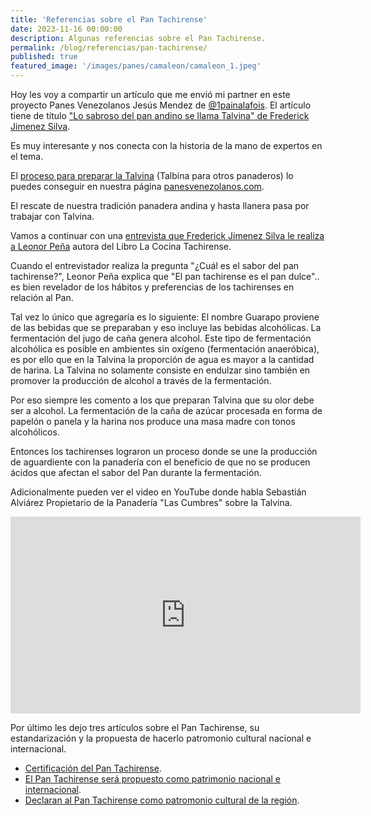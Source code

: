 ```yaml
---
title: 'Referencias sobre el Pan Tachirense'
date: 2023-11-16 00:00:00
description: Algunas referencias sobre el Pan Tachirense.
permalink: /blog/referencias/pan-tachirense/
published: true
featured_image: '/images/panes/camaleon/camaleon_1.jpeg'
---
```


Hoy les voy a compartir un artículo que me envió mi partner en este proyecto Panes Venezolanos Jesús Mendez de [@1painalafois](https://instagram.com/1painalafois/). El artículo tiene de título ["Lo sabroso del pan andino se llama Talvina" de Frederick Jimenez Silva](https://rutasgolosas.com/lo-sabroso-del-pan-andino-se-llama-talvina-por-frederick-jimenez-silva/).

Es muy interesante y nos conecta con la historia de la mano de expertos en el tema.

El [proceso para preparar la Talvina](https://panesvenezolanos.com/panes-venezolanos/talvina/) (Talbina para otros panaderos) lo puedes conseguir en nuestra página [panesvenezolanos.com](https://panesvenezolanos.com/panes-venezolanos/talvina/).

El rescate de nuestra tradición panadera andina y hasta llanera pasa por trabajar con Talvina.

Vamos a continuar con una [entrevista que Frederick Jimenez Silva le realiza a Leonor Peña](http://pantachirense.blogspot.com/2010/12/entrevista-leonor-pena-escritora-del.html) autora del Libro La Cocina Tachirense.

Cuando el entrevistador realiza la pregunta "¿Cuál es el sabor del pan tachirense?", Leonor Peña explica que "El pan tachirense es el pan dulce".. es bien revelador de los hábitos y preferencias de los tachirenses en relación al Pan.

Tal vez lo único que agregaría es lo siguiente: El nombre Guarapo proviene de las bebidas que se preparaban y eso incluye las bebidas alcohólicas. La fermentación del jugo de caña genera alcohol. Este tipo de fermentación alcohólica es posible en ambientes sin oxígeno (fermentación anaeróbica), es por ello que en la Talvina la proporción de agua es mayor a la cantidad de harina.  La Talvina no solamente consiste en endulzar sino también en promover la producción de alcohol a través de la fermentación.

Por eso siempre les comento a los que preparan Talvina que su olor debe ser a alcohol. La fermentación de la caña de azúcar procesada en forma de papelón o panela y la harina nos produce una masa madre con tonos alcohólicos.

Entonces los tachirenses lograron un proceso donde se une la producción de aguardiente con la panadería con el beneficio de que no se producen ácidos que afectan el sabor del Pan durante la fermentación.

Adicionalmente pueden ver el video en YouTube donde habla Sebastián Alviárez Propietario de la Panadería "Las Cumbres" sobre la Talvina.

<iframe width="560" height="315" src="https://www.youtube.com/embed/_6c-6o3e41I?si=VVEMgEeTSqKOHJTO" title="YouTube video player" frameborder="0" allow="accelerometer; autoplay; clipboard-write; encrypted-media; gyroscope; picture-in-picture; web-share" referrerpolicy="strict-origin-when-cross-origin" allowfullscreen></iframe>

Por último les dejo tres artículos sobre el Pan Tachirense, su estandarización y la propuesta de hacerlo patromonio cultural nacional e internacional.

- [Certificación del Pan Tachirense](https://diariodelosandes.com/buscan-certificar-el-pan-tachirense-para-no-arriesgar-su-optima-calidad/).
- [El Pan Tachirense será propuesto como patrimonio nacional e internacional](https://diariodelosandes.com/pan-tachirense-sera-propuesto-como-patrimonio-nacional-e-internacional/).
- [Declaran al Pan Tachirense como patromonio cultural de la región](https://diariodelosandes.com/declaran-al-pan-tachirense-como-patrimonio-cultural-de-la-region/).

